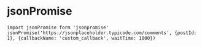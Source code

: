 # jsonPromise
`import jsonPromise form 'jsonpromise'
jsonPromise('https://jsonplaceholder.typicode.com/comments', {postId: 1}, {callbackName: 'custom_callback', waitTime: 1000})`
